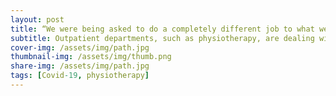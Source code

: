 ```yaml
---
layout: post
title: “We were being asked to do a completely different job to what we had been doing all of our careers” - physiotherapist Kay Hebden on the impact of Covid-19
subtitle: Outpatient departments, such as physiotherapy, are dealing with a global pandemic which has altered the working environment in a plethora of ways.
cover-img: /assets/img/path.jpg
thumbnail-img: /assets/img/thumb.png
share-img: /assets/img/path.jpg
tags: [Covid-19, physiotherapy]
---
```

